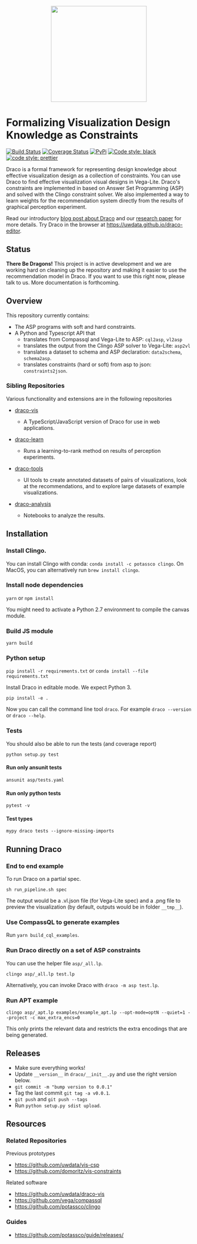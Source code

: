 <p align="center">
   <a href="https://uwdata.github.io/draco/">
      <img src="logos/dark/logo-dark.png" width=260></img>
   </a>
</p>

# Formalizing Visualization Design Knowledge as Constraints

[![Build Status](https://travis-ci.org/uwdata/draco.svg?branch=master)](https://travis-ci.org/uwdata/draco)
[![Coverage Status](https://coveralls.io/repos/github/uwdata/draco/badge.svg?branch=master)](https://coveralls.io/github/uwdata/draco?branch=master)
[![PyPi](https://img.shields.io/pypi/v/draco.svg)](https://pypi.org/project/draco/)
[![Code style: black](https://img.shields.io/badge/code%20style-black-000000.svg)](https://github.com/ambv/black)
[![code style: prettier](https://img.shields.io/badge/code_style-prettier-ff69b4.svg?style=rounded)](https://github.com/prettier/prettier)

Draco is a formal framework for representing design knowledge about effective visualization design as a collection of constraints. You can use Draco to find effective visualization visual designs in Vega-Lite. Draco's constraints are implemented in based on Answer Set Programming (ASP) and solved with the Clingo constraint solver. We also implemented a way to learn weights for the recommendation system directly from the results of graphical perception experiment.

Read our introductory [blog post about Draco](https://medium.com/@uwdata/draco-representing-applying-learning-visualization-design-guidelines-64ce20287e9d) and our [research paper](https://idl.cs.washington.edu/papers/draco/) for more details. Try Draco in the browser at https://uwdata.github.io/draco-editor.

## Status

**There Be Dragons!** This project is in active development and we are working hard on cleaning up the repository and making it easier to use the recommendation model in Draco. If you want to use this right now, please talk to us. More documentation is forthcoming.

## Overview

This repository currently contains:

* The ASP programs with soft and hard constraints.
* A Python and Typescript API that
    * translates from Compassql and Vega-Lite to ASP: `cql2asp`, `vl2asp`
    * translates the output from the Clingo ASP solver to Vega-Lite: `asp2vl`
    * translates a dataset to schema and ASP declaration: `data2schema`, `schema2asp`.
    * translates constraints (hard or soft) from asp to json: `constraints2json`.

### Sibling Repositories

Various functionality and extensions are in the following repositories

* [draco-vis](https://github.com/uwdata/draco-vis)
   * A TypeScript/JavaScript version of Draco for use in web applications.

* [draco-learn](https://github.com/uwdata/draco-learn)
   * Runs a learning-to-rank method on results of perception experiments.
   
* [draco-tools](https://github.com/uwdata/draco-tools)
   * UI tools to create annotated datasets of pairs of visualizations, look at the recommendations, and to explore large datasets of example visualizations.
   
* [draco-analysis](https://github.com/uwdata/draco-analysis)
   * Notebooks to analyze the results.

## Installation

### Install Clingo.

You can install Clingo with conda: `conda install -c potassco clingo`. On MacOS, you can alternatively run `brew install clingo`.

### Install node dependencies

`yarn` or `npm install`

You might need to activate a Python 2.7 environment to compile the canvas module.

### Build JS module

`yarn build`

### Python setup

`pip install -r requirements.txt` or `conda install --file requirements.txt`

Install Draco in editable mode. We expect Python 3.

`pip install -e .`

Now you can call the command line tool `draco`. For example `draco --version` or `draco --help`.


### Tests

You should also be able to run the tests (and coverage report)

`python setup.py test`

#### Run only ansunit tests

`ansunit asp/tests.yaml`

#### Run only python tests

`pytest -v`

#### Test types

`mypy draco tests --ignore-missing-imports`

## Running Draco

### End to end example

To run Draco on a partial spec.

`sh run_pipeline.sh spec`

The output would be a .vl.json file (for Vega-Lite spec) and a .png file to preview the visualization (by default, outputs would be in folder `__tmp__`).

### Use CompassQL to generate examples

Run `yarn build_cql_examples`.

### Run Draco directly on a set of ASP constraints

You can use the helper file `asp/_all.lp`.

`clingo asp/_all.lp test.lp`

Alternatively, you can invoke Draco with `draco -m asp test.lp`.

### Run APT example

`clingo asp/_apt.lp examples/example_apt.lp --opt-mode=optN --quiet=1 --project -c max_extra_encs=0`

This only prints the relevant data and restricts the extra encodings that are being generated.

## Releases

* Make sure everything works!
* Update `__version__` in `draco/__init__.py` and use the right version below.
* `git commit -m "bump version to 0.0.1"`
* Tag the last commit `git tag -a v0.0.1`.
* `git push` and `git push --tags`
* Run `python setup.py sdist upload`.

## Resources

### Related Repositories

Previous prototypes

* https://github.com/uwdata/vis-csp
* https://github.com/domoritz/vis-constraints

Related software

* https://github.com/uwdata/draco-vis
* https://github.com/vega/compassql
* https://github.com/potassco/clingo

### Guides

* https://github.com/potassco/guide/releases/
